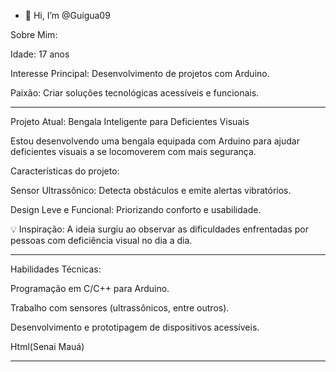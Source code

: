 - 👋 Hi, I’m @Guigua09

Sobre Mim:

Idade: 17 anos

Interesse Principal: Desenvolvimento de projetos com Arduino.

Paixão: Criar soluções tecnológicas acessíveis e funcionais.



---

Projeto Atual: Bengala Inteligente para Deficientes Visuais

Estou desenvolvendo uma bengala equipada com Arduino para ajudar deficientes visuais a se locomoverem com mais segurança.

Características do projeto:

Sensor Ultrassônico: Detecta obstáculos e emite alertas vibratórios.

Design Leve e Funcional: Priorizando conforto e usabilidade.


💡 Inspiração: A ideia surgiu ao observar as dificuldades enfrentadas por pessoas com deficiência visual no dia a dia.


---

Habilidades Técnicas:

Programação em C/C++ para Arduino.

Trabalho com sensores (ultrassônicos, entre outros).

Desenvolvimento e prototipagem de dispositivos acessíveis.

Html(Senai Mauá)

---


